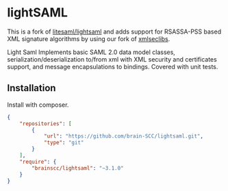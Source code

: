 # lightSAML

This is a fork of [litesaml/lightsaml](https://github.com/litesaml/lightsaml) and adds support for RSASSA-PSS based XML signature algorithms by using our fork of [xmlseclibs](https://github.com/brain-SCC/xmlseclibs).

Light Saml Implements basic SAML 2.0 data model classes, serialization/deserialization to/from xml with XML security and
certificates support, and message encapsulations to bindings. Covered with unit tests.

## Installation

Install with composer.

```json
{
    "repositories": [
        {
            "url": "https://github.com/brain-SCC/lightsaml.git",
            "type": "git"
        }
    ],
    "require": {
        "brainscc/lightsaml": "~3.1.0"
    }
}
```
